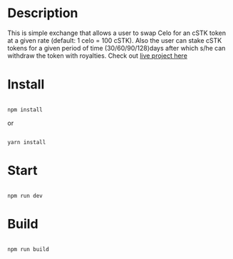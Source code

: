 # Description
This is simple exchange that allows a user to swap Celo for an cSTK token at a given rate (default: 1 celo = 100 cSTK). Also the user can stake cSTK tokens for a given period of time (30/60/90/128)days after which s/he can withdraw the token with royalties.
Check out [live project here](https://popekay.github.io/cExchange/)

# Install

```

npm install

```

or 

```

yarn install

```

# Start

```

npm run dev

```

# Build

```

npm run build

```